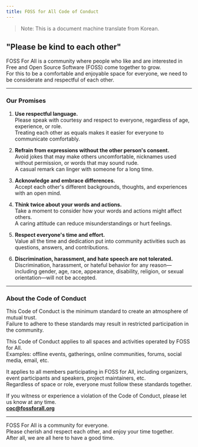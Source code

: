 ```yaml
---
title: FOSS for All Code of Conduct
---
```


> Note: This is a document machine translate from Korean. 

## "Please be kind to each other"

FOSS For All is a community where people who like and are interested in Free and Open Source Software (FOSS) come together to grow.  
For this to be a comfortable and enjoyable space for everyone, we need to be considerate and respectful of each other.

---

### Our Promises

1. **Use respectful language.**  
   Please speak with courtesy and respect to everyone, regardless of age, experience, or role.  
   Treating each other as equals makes it easier for everyone to communicate comfortably.

2. **Refrain from expressions without the other person's consent.**  
   Avoid jokes that may make others uncomfortable, nicknames used without permission, or words that may sound rude.  
   A casual remark can linger with someone for a long time.

3. **Acknowledge and embrace differences.**  
   Accept each other's different backgrounds, thoughts, and experiences with an open mind.

4. **Think twice about your words and actions.**  
   Take a moment to consider how your words and actions might affect others.  
   A caring attitude can reduce misunderstandings or hurt feelings.

5. **Respect everyone's time and effort.**  
   Value all the time and dedication put into community activities such as questions, answers, and contributions.

6. **Discrimination, harassment, and hate speech are not tolerated.**  
   Discrimination, harassment, or hateful behavior for any reason—including gender, age, race, appearance, disability, religion, or sexual orientation—will not be accepted.

---

### About the Code of Conduct

This Code of Conduct is the minimum standard to create an atmosphere of mutual trust.   
Failure to adhere to these standards may result in restricted participation in the community.

This Code of Conduct applies to all spaces and activities operated by FOSS for All.   
Examples: offline events, gatherings, online communities, forums, social media, email, etc.

It applies to all members participating in FOSS for All, including organizers, event participants and speakers, project maintainers, etc.   
Regardless of space or role, everyone must follow these standards together. 

If you witness or experience a violation of the Code of Conduct, please let us know at any time.    
**coc@fossforall.org**

---

FOSS For All is a community for everyone.    
Please cherish and respect each other, and enjoy your time together.    
After all, we are all here to have a good time.